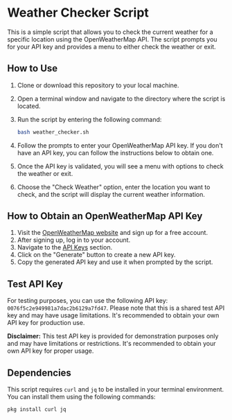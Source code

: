 # Weather Checker Script

This is a simple script that allows you to check the current weather for a specific location using the OpenWeatherMap API. The script prompts you for your API key and provides a menu to either check the weather or exit.

## How to Use

1. Clone or download this repository to your local machine.
2. Open a terminal window and navigate to the directory where the script is located.
3. Run the script by entering the following command:

    ```bash
    bash weather_checker.sh
    ```

4. Follow the prompts to enter your OpenWeatherMap API key. If you don't have an API key, you can follow the instructions below to obtain one.
5. Once the API key is validated, you will see a menu with options to check the weather or exit.
6. Choose the "Check Weather" option, enter the location you want to check, and the script will display the current weather information.

## How to Obtain an OpenWeatherMap API Key

1. Visit the [OpenWeatherMap website](https://home.openweathermap.org/users/sign_up) and sign up for a free account.
2. After signing up, log in to your account.
3. Navigate to the [API Keys](https://home.openweathermap.org/api_keys) section.
4. Click on the "Generate" button to create a new API key.
5. Copy the generated API key and use it when prompted by the script.

## Test API Key

For testing purposes, you can use the following API key: `0076f5c2e949981a7dac2b6129a7fd47`. Please note that this is a shared test API key and may have usage limitations. It's recommended to obtain your own API key for production use.

**Disclaimer:** This test API key is provided for demonstration purposes only and may have limitations or restrictions. It's recommended to obtain your own API key for proper usage.

## Dependencies

This script requires `curl` and `jq` to be installed in your terminal environment. You can install them using the following commands:

```bash
pkg install curl jq
